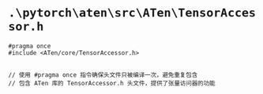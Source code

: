 # `.\pytorch\aten\src\ATen\TensorAccessor.h`

```
#pragma once
#include <ATen/core/TensorAccessor.h>


// 使用 #pragma once 指令确保头文件只被编译一次，避免重复包含
// 包含 ATen 库的 TensorAccessor.h 头文件，提供了张量访问器的功能
```